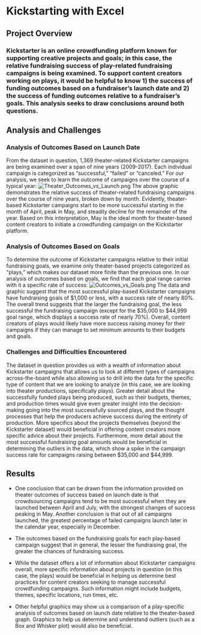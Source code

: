 # Kickstarting with Excel

## Project Overview

### Kickstarter is an online crowdfunding platform known for supporting creative projects and goals; in this case, the relative fundraising success of play-related fundraising campaigns is being examined. To support content creators working on plays, it would be helpful to know 1) the success of funding outcomes based on a fundraiser’s launch date and 2) the success of funding outcomes relative to a fundraiser’s goals. This analysis seeks to draw conclusions around both questions.

## Analysis and Challenges

### Analysis of Outcomes Based on Launch Date

From the dataset in question, 1,369 theater-related Kickstarter campaigns are being examined over a span of nine years (2009-2017). Each individual campaign is categorized as “successful,” “failed” or “canceled.” For our analysis, we seek to learn the outcome of campaigns over the course of a typical year:
![Theater_Outcomes_vs_Launch.png](https://github.com/jamariethomp/ExcelChallenge/blob/main/Theater_Outcomes_vs_Launch.png)
The above graphic demonstrates the relative success of theater-related fundraising campaigns over the course of nine years, broken down by month. Evidently, theater-based Kickstarter campaigns start to be more successful starting in the month of April, peak in May, and steadily decline for the remainder of the year. Based on this interpretation, May is the ideal month for theater-based content creators to initiate a crowdfunding campaign on the Kickstarter platform.
### Analysis of Outcomes Based on Goals

To determine the outcome of Kickstarter campaigns relative to their initial fundraising goals, we examine only theater-based projects categorized as “plays,” which makes our dataset more finite than the previous one. In our analysis of outcomes based on goals, we find that each goal range carries with it a specific rate of success:
![Outcomes_vs_Goals.png](https://github.com/jamariethomp/ExcelChallenge/blob/f98551397df79a9a0167c6a29bfc84275232ba37/Outcomes_vs_Goals.png)
The data and graphic suggest that the most successful play-based Kickstarter campaigns have fundraising goals of $1,000 or less, with a success rate of nearly 80%. The overall trend suggests that the larger the fundraising goal, the less successful the fundraising campaign (except for the $35,000 to $44,999 goal range, which displays a success rate of nearly 70%). Overall, content creators of plays would likely have more success raising money for their campaigns if they can manage to set minimum amounts to their budgets and goals.

### Challenges and Difficulties Encountered

The dataset in question provides us with a wealth of information about Kickstarter campaigns that allows us to look at different types of campaigns across-the-board while also allowing us to drill into the data for the specific type of content that we are looking to analyze (in this case, we are looking into theater productions, specifically plays). Greater detail about the successfully funded plays being produced, such as their budgets, themes, and production times would give even greater insight into the decision-making going into the most successfully sourced plays, and the thought processes that help the producers achieve success during the entirety of production. More specifics about the projects themselves (beyond the Kickstarter dataset) would beneficial in offering content creators more specific advice about their projects. Furthermore, more detail about the most successful fundraising goal amounts would be beneficial in determining the outliers in the data, which show a spike in the campaign success rate for campaigns raising between $35,000 and $44,999.


## Results

- One conclusion that can be drawn from the information provided on theater outcomes of success based on launch date is that crowdsourcing campaigns tend to be most successful when they are launched between April and July, with the strongest changes of success peaking in May. Another conclusion is that out of all campaigns launched, the greatest percentage of failed campaigns launch later in the calendar year, especially in December.

- The outcomes based on the fundraising goals for each play-based campaign suggest that in general, the lesser the fundraising goal, the greater the chances of fundraising success.

- While the dataset offers a lot of information about Kickstarter campaigns overall, more specific information about projects in question (in this case, the plays) would be beneficial in helping us determine best practices for content creators seeking to manage successful crowdfunding campaigns. Such information might include budgets, themes, specific locations, run times, etc.

- Other helpful graphics may show us a comparison of a play-specific analysis of outcomes based on launch date relative to the theater-based graph. Graphics to help us determine and understand outliers (such as a Box and Whisker plot) would also be beneficial. 

